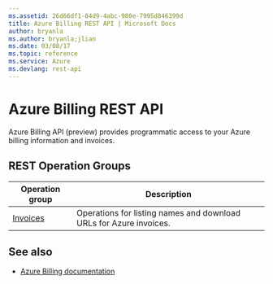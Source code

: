 ```yaml
---
ms.assetid: 26d66df1-84d9-4abc-980e-7995d846399d
title: Azure Billing REST API | Microsoft Docs
author: bryanla
ms.author: bryanla;jlian
ms.date: 03/08/17
ms.topic: reference
ms.service: Azure
ms.devlang: rest-api 
---
```


# Azure Billing REST API

Azure Billing API (preview) provides programmatic access to your Azure billing information and invoices. 

## REST Operation Groups 

| Operation group | Description                                                        |
|-----------------|--------------------------------------------------------------------|
| [Invoices](./billing/invoices.json)         | Operations for listing names and download URLs for Azure invoices. |

## See also

- [Azure Billing documentation](https://docs.microsoft.com/azure/billing/)
